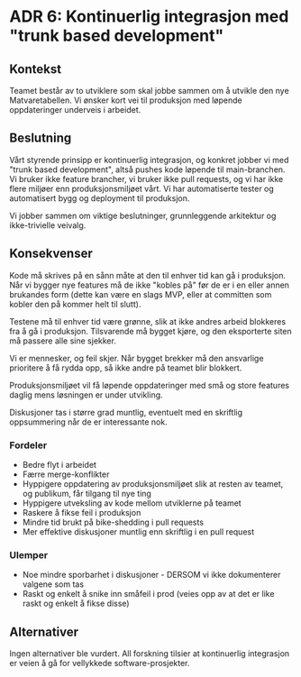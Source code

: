 # ADR 6: Kontinuerlig integrasjon med "trunk based development"

## Kontekst

Teamet består av to utviklere som skal jobbe sammen om å utvikle den nye
Matvaretabellen. Vi ønsker kort vei til produksjon med løpende oppdateringer
underveis i arbeidet.

## Beslutning

Vårt styrende prinsipp er kontinuerlig integrasjon, og konkret jobber vi med
"trunk based development", altså pushes kode løpende til main-branchen. Vi
bruker ikke feature brancher, vi bruker ikke pull requests, og vi har ikke flere
miljøer enn produksjonsmiljøet vårt. Vi har automatiserte tester og automatisert
bygg og deployment til produksjon.

Vi jobber sammen om viktige beslutninger, grunnleggende arkitektur og
ikke-trivielle veivalg.

## Konsekvenser

Kode må skrives på en sånn måte at den til enhver tid kan gå i produksjon. Når
vi bygger nye features må de ikke "kobles på" før de er i en eller annen
brukandes form (dette kan være en slags MVP, eller at committen som kobler den
på kommer helt til slutt).

Testene må til enhver tid være grønne, slik at ikke andres arbeid blokkeres fra
å gå i produksjon. Tilsvarende må bygget kjøre, og den eksporterte siten må
passere alle sine sjekker.

Vi er mennesker, og feil skjer. Når bygget brekker må den ansvarlige prioritere
å få rydda opp, så ikke andre på teamet blir blokkert.

Produksjonsmiljøet vil få løpende oppdateringer med små og store features daglig
mens løsningen er under utvikling.

Diskusjoner tas i større grad muntlig, eventuelt med en skriftlig oppsummering
når de er interessante nok.

### Fordeler

- Bedre flyt i arbeidet
- Færre merge-konflikter
- Hyppigere oppdatering av produksjonsmiljøet slik at resten av teamet, og
  publikum, får tilgang til nye ting
- Hyppigere utveksling av kode mellom utviklerne på teamet
- Raskere å fikse feil i produksjon
- Mindre tid brukt på bike-shedding i pull requests
- Mer effektive diskusjoner muntlig enn skriftlig i en pull request

### Ulemper

- Noe mindre sporbarhet i diskusjoner - DERSOM vi ikke dokumenterer valgene som
  tas
- Raskt og enkelt å snike inn småfeil i prod (veies opp av at det er like raskt
  og enkelt å fikse disse)

## Alternativer

Ingen alternativer ble vurdert. All forskning tilsier at kontinuerlig
integrasjon er veien å gå for vellykkede software-prosjekter.
